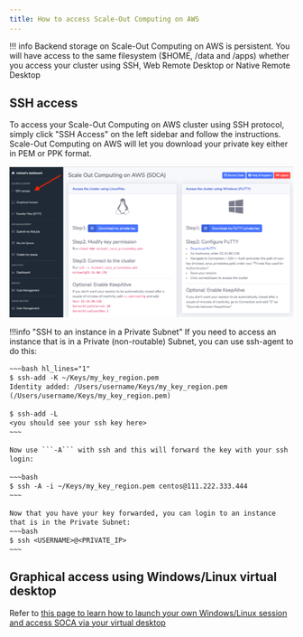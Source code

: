 ```yaml
---
title: How to access Scale-Out Computing on AWS
---
```


!!! info
    Backend storage on Scale-Out Computing on AWS is persistent. You will have access to the same filesystem ($HOME, /data and /apps) whether you access your cluster using SSH, Web Remote Desktop or Native Remote Desktop

## SSH access

To access your Scale-Out Computing on AWS cluster using SSH protocol, simply click  "SSH Access" on the left sidebar and follow the instructions. Scale-Out Computing on AWS will let you download your private key either in PEM or PPK format.

![](../imgs/access-1.png)

!!!info "SSH to an instance in a Private Subnet"
    If you need to access an instance that is in a Private (non-routable) Subnet, you can use ssh-agent to do this:
    
    ~~~bash hl_lines="1"
    $ ssh-add -K ~/Keys/my_key_region.pem
    Identity added: /Users/username/Keys/my_key_region.pem (/Users/username/Keys/my_key_region.pem)
    
    $ ssh-add -L
    <you should see your ssh key here>
    ~~~
    
    Now use ```-A``` with ssh and this will forward the key with your ssh login:
    
    ~~~bash
    $ ssh -A -i ~/Keys/my_key_region.pem centos@111.222.333.444
    ~~~
    
    Now that you have your key forwarded, you can login to an instance that is in the Private Subnet:
    ~~~bash
    $ ssh <USERNAME>@<PRIVATE_IP>
    ~~~

## Graphical access using Windows/Linux virtual desktop

Refer to [this page to learn how to launch your own Windows/Linux session and access SOCA via your virtual desktop](../../web-interface/create-virtual-desktops/)
